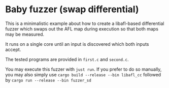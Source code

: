 # Baby fuzzer (swap differential)

This is a minimalistic example about how to create a libafl-based differential fuzzer which swaps out the AFL map during
execution so that both maps may be measured.

It runs on a single core until an input is discovered which both inputs accept.

The tested programs are provided in `first.c` and `second.c`.

You may execute this fuzzer with `just run`. If you prefer to do so manually, you may also simply use
`cargo build --release --bin libafl_cc` followed by `cargo run --release --bin fuzzer_sd`